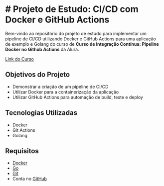 # # Projeto de Estudo: CI/CD com Docker e  GitHub Actions

Bem-vindo ao repositório do projeto de estudo para implementar um pipeline de CI/CD utilizando Docker e GitHub Actions para uma aplicação de exemplo e Golang do curso de **Curso de
Integração Contínua: Pipeline Docker no Github Actions** da Alura.

[Link do Curso](https://cursos.alura.com.br/course/integracao-continua-pipeline-docker-github-actions)

## Objetivos do Projeto

- Demonstrar a criação de um pipeline de CI/CD
- Utilizar Docker para a containerização da aplicação
- Utilizar GitHub Actions para automação de build, teste e deploy

## Tecnologias Utilizadas
- Docker
- Git Actions
- Golang

## Requisitos

- [Docker](https://www.docker.com/get-started)
- [Go](https://golang.org/doc/install)
- [Git](https://git-scm.com/)
- Conta no [GitHub](https://github.com/)



